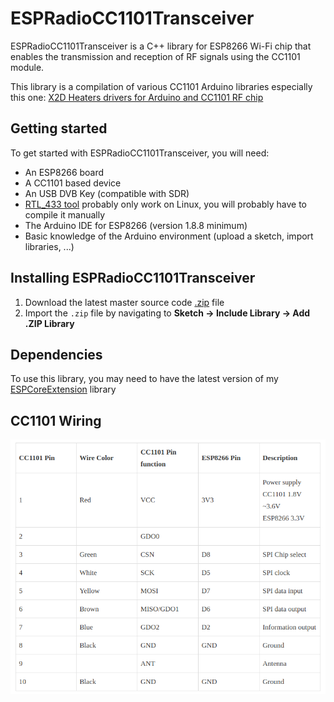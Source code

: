 # ESPRadioCC1101Transceiver

ESPRadioCC1101Transceiver is a C++ library for ESP8266 Wi-Fi chip that enables the transmission and reception of RF signals using the CC1101 module.

This library is a compilation of various CC1101 Arduino libraries especially this one: [X2D Heaters drivers for Arduino and CC1101 RF chip](https://github.com/SixK/CC1101-X2D-Heaters)

## Getting started

To get started with ESPRadioCC1101Transceiver, you will need:

* An ESP8266 board
* A CC1101 based device
* An USB DVB Key (compatible with SDR) 
* [RTL_433 tool](https://github.com/merbanan/rtl_433) probably only work on Linux, you will probably have to compile it manually
* The Arduino IDE for ESP8266 (version 1.8.8 minimum)
* Basic knowledge of the Arduino environment (upload a sketch, import libraries, ...)

## Installing ESPRadioCC1101Transceiver

1. Download the latest master source code [.zip](https://github.com/gerald-guiony/ESPRadioCC1101Transceiver/archive/master.zip) file
2. Import the `.zip` file by navigating to **Sketch → Include Library → Add .ZIP Library**

## Dependencies

To use this library, you may need to have the latest version of my [ESPCoreExtension](https://github.com/gerald-guiony/ESPCoreExtension) library

## CC1101 Wiring

![CC1101 Wiring](https://github.com/gerald-guiony/ESPRadioCC1101Transceiver/blob/master/docs/CC1101%20ESP8266.png)

